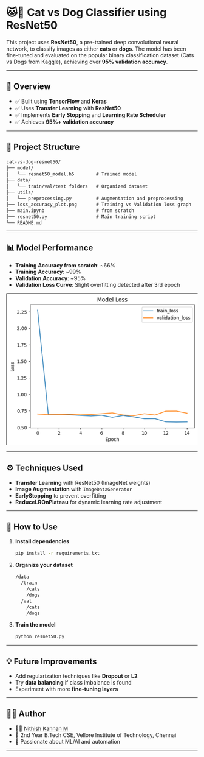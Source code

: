 # 🐱🐶 Cat vs Dog Classifier using ResNet50

This project uses **ResNet50**, a pre-trained deep convolutional neural network, to classify images as either **cats** or **dogs**. The model has been fine-tuned and evaluated on the popular binary classification dataset (Cats vs Dogs from Kaggle), achieving over **95% validation accuracy**.

---

## 📌 Overview

* ✅ Built using **TensorFlow** and **Keras**
* ✅ Uses **Transfer Learning** with **ResNet50**
* ✅ Implements **Early Stopping** and **Learning Rate Scheduler**
* ✅ Achieves **95%+ validation accuracy**


---

## 📁 Project Structure

```
cat-vs-dog-resnet50/
├── model/
│   └── resnet50_model.h5        # Trained model
├── data/
│   └── train/val/test folders   # Organized dataset
├── utils/
│   └── preprocessing.py         # Augmentation and preprocessing
├── loss_accuracy_plot.png       # Training vs Validation loss graph
├── main.ipynb                   # from scratch
├── resnet50.py                  # Main training script
└── README.md
```

---

## 📊 Model Performance

* **Training Accuracy from scratch**: \~66%
* **Training Accuracy**: \~99%
* **Validation Accuracy**: \~95%
* **Validation Loss Curve**: Slight overfitting detected after 3rd epoch

![Training vs Validation Loss](./after_droupout.png)

---

## ⚙️ Techniques Used

* **Transfer Learning** with ResNet50 (ImageNet weights)
* **Image Augmentation** with `ImageDataGenerator`
* **EarlyStopping** to prevent overfitting
* **ReduceLROnPlateau** for dynamic learning rate adjustment

---

## 🔬 How to Use

1. **Install dependencies**

   ```bash
   pip install -r requirements.txt
   ```

2. **Organize your dataset**

   ```
   /data
     /train
       /cats
       /dogs
     /val
       /cats
       /dogs
   ```

3. **Train the model**

   ```bash
   python resnet50.py
   ```

---

## 💡 Future Improvements

* Add regularization techniques like **Dropout** or **L2**
* Try **data balancing** if class imbalance is found
* Experiment with more **fine-tuning layers**

---

## 🙋‍♂️ Author

* 👨‍💻 [Nithish Kannan M](https://www.linkedin.com/in/nithish-kannan-m/)
* 🏫 2nd Year B.Tech CSE, Vellore Institute of Technology, Chennai
* 🧠 Passionate about ML/AI and automation

---


